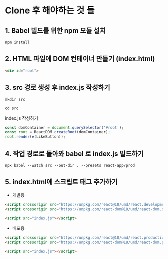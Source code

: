 # Clone 후 해야하는 것 들

## 1. Babel 빌드를 위한 npm 모듈 설치

```
npm install
```

## 2. HTML 파일에 DOM 컨테이너 만들기 (index.html)

```HTML
<div id="root">
```

## 3. src 경로 생성 후 index.js 작성하기

```
mkdir src
```

```
cd src
```

index.js 작성하기

```JavaScript
const domContainer = document.querySelector('#root');
const root = ReactDOM.createRoot(domContainer);
root.render(e(LikeButton));
```

## 4. 작업 경로로 돌아와 babel 로 index.js 빌드하기

```Shell
npx babel --watch src --out-dir . --presets react-app/prod
```

## 5. index.html에 스크립트 태그 추가하기

- 개발용

```HTML
<script crossorigin src="https://unpkg.com/react@18/umd/react.development.js"></script>
<script crossorigin src="https://unpkg.com/react-dom@18/umd/react-dom.development.js"></script>

<script src="index.js"></script>
```

- 배포용

```HTML
<script crossorigin src="https://unpkg.com/react@18/umd/react.production.min.js"></script>
<script crossorigin src="https://unpkg.com/react-dom@18/umd/react-dom.production.min.js"></script>

<script src="index.js"></script>
```
